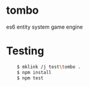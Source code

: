 tombo
=====

es6 entity system game engine





# Testing
```bash
	$ mklink /j test\tombo .
	$ npm install
	$ npm test
```